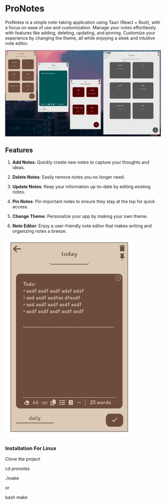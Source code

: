 # ProNotes

ProNotes is a simple note-taking application using Tauri (React + Rust), with a focus on ease of use and customization. Manage your notes effortlessly with features like adding, deleting, updating, and pinning. Customize your experience by changing the theme, all while enjoying a sleek and intuitive note editor.

![App Screenshot](./pronotesScreenShot.png)

## Features

1. **Add Notes**: Quickly create new notes to capture your thoughts and ideas.

2. **Delete Notes**: Easily remove notes you no longer need.

3. **Update Notes**: Keep your information up-to-date by editing existing notes.

4. **Pin Notes**: Pin important notes to ensure they stay at the top for quick access.

5. **Change Theme**: Personalize your app by making your own theme.

6. **Note Editor**: Enjoy a user-friendly note editor that makes writing and organizing notes a breeze.

![App Screenshot](./pronotesNoteEditor.png)

### Installation For Linux

Clone the project

cd pronotes

./make

or

bash make
